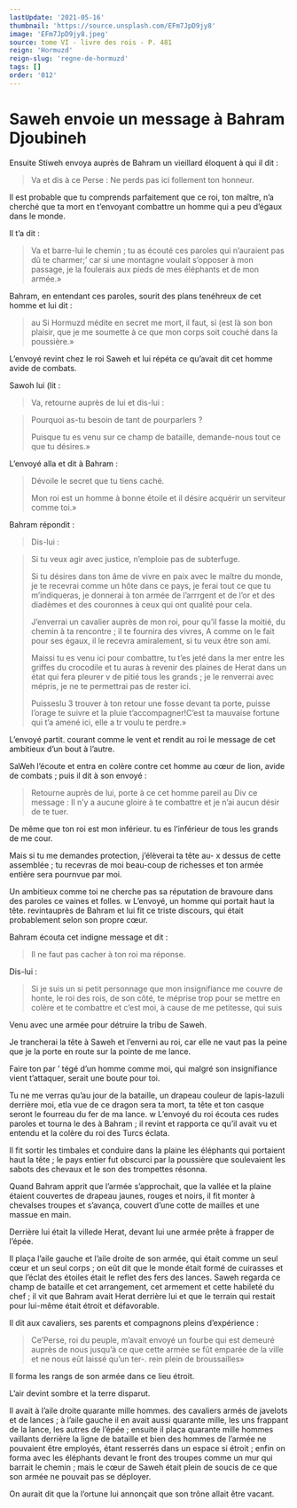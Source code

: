 ```yaml
---
lastUpdate: '2021-05-16'
thumbnail: 'https://source.unsplash.com/EFm7JpD9jy8'
image: 'EFm7JpD9jy8.jpeg'
source: tome VI - livre des rois - P. 481
reign: 'Hormuzd'
reign-slug: 'regne-de-hormuzd'
tags: []
order: '012'
---
```


# Saweh envoie un message à Bahram Djoubineh

Ensuite Stiweh envoya auprès de Bahram un vieillard éloquent à qui il dit :

> Va et dis à ce Perse : Ne perds pas ici follement ton honneur.

Il est probable que tu comprends parfaitement que ce roi, ton maître, n’a cherché que ta mort en t’envoyant combattre un homme qui a peu d’égaux dans le monde.

Il t’a dit :

> Va et barre-lui le chemin ; tu as écouté ces paroles qui n’auraient pas dû te charmer;’
car si une montagne voulait s’opposer à mon passage, je la foulerais aux pieds de mes éléphants et de mon armée.»

Bahram, en entendant ces paroles, sourit des plans tenéhreux de cet homme et lui dit :

> au
Si Hormuzd médite en secret me mort, il faut, si
(est là son bon plaisir, que je me soumette à ce que mon corps soit couché dans la poussière.»

L’envoyé revint chez le roi Saweh et lui répéta ce qu’avait dit cet homme avide de combats.

Sawoh lui (lit :

> Va, retourne auprès de lui et dis-lui :

> Pourquoi as-tu besoin de tant de pourparlers ?
>
> Puisque tu es venu sur ce champ de bataille, demande-nous tout ce que tu désires.»

L’envoyé alla et dit à Bahram :

> Dévoile le secret que tu tiens caché.
>
> Mon roi est un homme à bonne étoile et il désire acquérir un serviteur comme toi.»

Bahram répondit :

> Dis-lui :

> Si tu veux agir avec justice, n’emploie pas de subterfuge.
>
> Si tu désires dans ton âme de vivre en paix avec le maître du monde, je te recevrai comme un hôte dans ce pays, je ferai tout ce que tu m’indiqueras, je donnerai à ton armée de l’arrrgent et de l’or et des diadèmes et des couronnes à ceux qui ont qualité pour cela.
>
> J’enverrai un cavalier auprès de mon roi, pour qu’il fasse la moitié, du chemin à ta rencontre ; il te fournira des vivres, A comme on le fait pour ses égaux, il le recevra amiralement, si tu veux être son ami.
>
> Maissi tu es venu ici pour combattre, tu t’es jeté dans la mer entre les griffes du crocodile et tu auras à revenir des plaines de Herat dans un état qui fera pleurer v de pitié tous les grands ; je le renverrai avec mépris, je ne te permettrai pas de rester ici.
>
> Puisseslu 3 trouver à ton retour une fosse devant ta porte, puisse l’orage te suivre et la pluie t’accompagner!C’est ta mauvaise fortune qui t’a amené ici, elle a tr voulu te perdre.»

L’envoyé partit. courant comme le vent et rendit au roi le message de cet ambitieux d’un bout à l’autre.

SaWeh l’écoute et entra en colère contre cet homme au cœur de lion, avide de combats ; puis il dit à son envoyé :

> Retourne auprès de lui, porte à ce cet homme pareil au Div ce message : Il n’y a aucune gloire à te combattre et je n’ai aucun désir de te tuer.

De même que ton roi est mon inférieur. tu es l’inférieur de tous les grands de me cour.

Mais si tu me demandes protection, j’élèverai ta tête au-
x dessus de cette assemblée ; tu recevras de moi beau-coup de richesses et ton armée entière sera pournvue par moi.

Un ambitieux comme toi ne cherche pas sa réputation de bravoure dans des paroles ce vaines et folles. w L’envoyé, un homme qui portait haut la tête. revintauprès de Bahram et lui fit ce triste discours, qui était probablement selon son propre cœur.

Bahram écouta cet indigne message et dit :

> Il ne faut pas cacher à ton roi ma réponse.

Dis-lui :

> Si je suis un si petit personnage que mon insignifiance me couvre de honte, le roi des rois, de son côté, te méprise trop pour se mettre en colère et te combattre et c’est moi, à cause de me petitesse, qui suis

Venu avec une armée pour détruire la tribu de Saweh.

Je trancherai la tête à Saweh et l’enverni au roi, car elle ne vaut pas la peine que je la porte en route sur la pointe de me lance.

Faire ton par ’ tégé d’un homme comme moi, qui malgré son insignifiance vient t’attaquer, serait une boute pour toi.

Tu ne me verras qu’au jour de la bataille, un drapeau couleur de lapis-lazuli derrière moi, etla vue de ce dragon sera ta mort, ta tête et ton casque seront le fourreau du fer de ma lance. w L’envoyé du roi écouta ces rudes paroles et tourna le des à Bahram ; il revint et rapporta ce qu’il avait vu et entendu et la colère du roi des Turcs éclata.

Il fit sortir les timbales et conduire dans la plaine les éléphants qui portaient haut la tête ; le pays entier fut obscurci par la poussière que soulevaient les sabots des chevaux et le son des trompettes résonna.

Quand Bahram apprit que l’armée s’approchait, que la vallée et la plaine étaient couvertes de drapeau jaunes, rouges et noirs, il fit monter à chevalses troupes et s’avança, couvert d’une cotte de mailles et une massue en main.

Derrière lui était la villede Herat, devant lui une armée prête à frapper de l’épée.

Il plaça l’aile gauche et l’aile droite de son armée, qui était comme un seul cœur et un seul corps ; on eût dit que le monde était formé de cuirasses et que l’éclat des étoiles était le reflet des fers des lances. 
 Saweh regarda ce champ de bataille et cet arrangement, cet armement et cette habileté du chef ; il vit que Bahram avait Herat derrière lui et que le terrain qui restait pour lui-même était étroit et défavorable.

Il dit aux cavaliers, ses parents et compagnons pleins d’expérience :

> Ce’Perse, roi du peuple, m’avait envoyé un fourbe qui est demeuré auprès de nous jusqu’à ce que cette armée se fût emparée de la ville et ne nous eût laissé qu’un ter-.
rein plein de broussailles»

Il forma les rangs de son armée dans ce lieu étroit.

L’air devint sombre et la terre disparut.

Il avait à l’aile droite quarante mille hommes. des cavaliers armés de javelots et de lances ; à l’aile gauche il en avait aussi quarante mille, les uns frappant de la lance, les autres de l’épée ; ensuite il plaça quarante mille hommes vaillants derrière la ligne de bataille et bien des hommes de l’armée ne pouvaient être employés, étant resserrés dans un espace si étroit ; enfin on forma avec les éléphants devant le front des troupes comme un mur qui barrait le chemin ; mais le cœur de Saweh était plein de soucis de ce que son armée ne pouvait pas se déployer.

On aurait dit que la l’ortune lui annonçait que son trône allait être vacant.
